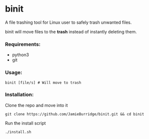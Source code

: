 # binit

A file trashing tool for Linux user to safely trash unwanted files.

binit will move files to the **trash** instead of instantly deleting them.

### Requirements:
- python3
- git

### Usage:

```
binit [file/s] # Will move to trash
```

### Installation:

Clone the repo and move into it
```
git clone https://github.com/JamieBurridge/binit.git && cd binit
```

Run the install script
```
./install.sh
```

